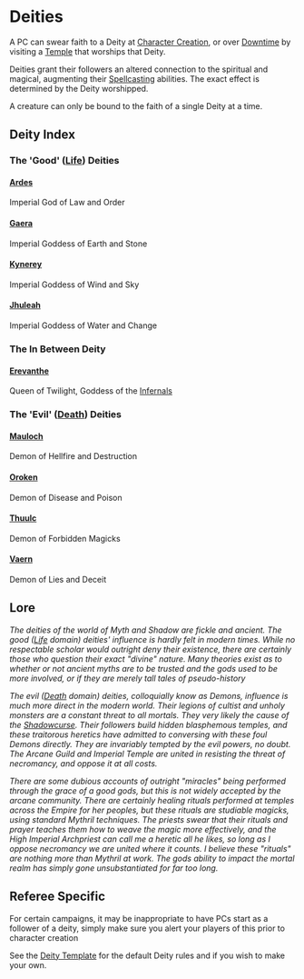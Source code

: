 ---
---

# Deities

A PC can swear faith to a Deity at [Character Creation](../../../Character%20Creation/Character%20Creation%20Walkthrough.md), or over [Downtime](../../../Player%20Characters/Derived%20Statistics/Level.md#Downtime) by visiting a [Temple](../../../Economy/Detailed%20Prices/Relevant%20Prices/Temple%20Services.md) that worships that Deity.

Deities grant their followers an altered connection to the spiritual and magical, augmenting their [Spellcasting](../../Spellcasting.md) abilities. The exact effect is determined by the Deity worshipped.

A creature can only be bound to the faith of a single Deity at a time.

## Deity Index

### The 'Good' ([Life](../../Spell%20Domains/Life.md)) Deities

#### [Ardes](Deity%20Index/Ardes.md)

Imperial God of Law and Order

#### [Gaera](Deity%20Index/Gaera.md)

Imperial Goddess of Earth and Stone

#### [Kynerey](Deity%20Index/Kynerey.md)

Imperial Goddess of Wind and Sky

#### [Jhuleah](Deity%20Index/Jhuleah.md)

Imperial Goddess of Water and Change

### The In Between Deity

#### [Erevanthe](Deity%20Index/Erevanthe.md)

Queen of Twilight, Goddess of the [Infernals](../../../Player%20Characters/Ancenstries/Infernals.md)

### The 'Evil' ([Death](../../Spell%20Domains/Death.md)) Deities

#### [Mauloch](Deity%20Index/Mauloch.md)

Demon of Hellfire and Destruction

#### [Oroken](Deity%20Index/Oroken.md)

Demon of Disease and Poison

#### [Thuulc](Deity%20Index/Thuulc.md)

Demon of Forbidden Magicks

#### [Vaern](Deity%20Index/Vaern.md)

Demon of Lies and Deceit

## Lore

*The deities of the world of Myth and Shadow are fickle and ancient. The good ([Life](../../Spell%20Domains/Life.md) domain) deities' influence is hardly felt in modern times. While no respectable scholar would outright deny their existence, there are certainly those who question their exact "divine" nature. Many theories exist as to whether or not ancient myths are to be trusted and the gods used to be more involved, or if they are merely tall tales of pseudo-history* 

*The evil ([Death](../../Spell%20Domains/Death.md) domain) deities, colloquially know as Demons, influence is much more direct in the modern world. Their legions of cultist and unholy monsters are a constant threat to all mortals. They very likely the cause of the [Shadowcurse](../../../Hazards/Shadowcurse.md). Their followers build hidden blasphemous temples, and these traitorous heretics have admitted to conversing with these foul Demons directly. They are invariably tempted by the evil powers, no doubt. The Arcane Guild and Imperial Temple are united in resisting the threat of necromancy, and oppose it at all costs.*

*There are some dubious accounts of outright "miracles" being performed through the grace of a good gods, but this is not widely accepted by the arcane community. There are certainly healing rituals performed at temples across the Empire for her peoples, but these rituals are studiable magicks, using standard Mythril techniques. The priests swear that their rituals and prayer teaches them how to weave the magic more effectively, and the High Imperial Archpriest can call me a heretic all he likes, so long as I oppose necromancy we are united where it counts. I believe these "rituals" are nothing more than Mythril at work. The gods ability to impact the mortal realm has simply gone unsubstantiated for far too long.*

## Referee Specific

For certain campaigns, it may be inappropriate to have PCs start as a follower of a deity, simply make sure you alert your players of this prior to character creation

See the [Deity Template](Deity%20Templates/Deity%20Template.md) for the default Deity rules and if you wish to make your own.
